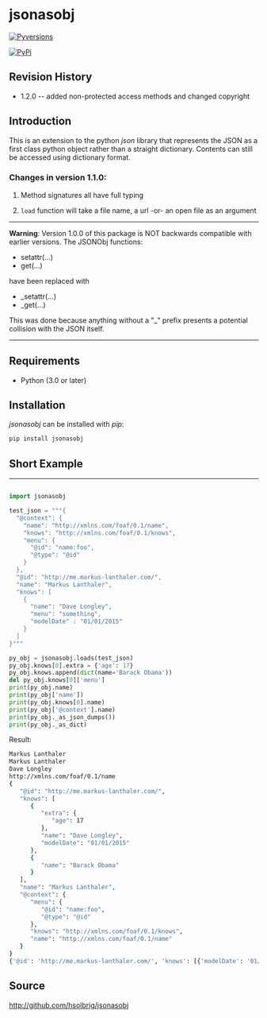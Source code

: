 # jsonasobj
[![Pyversions](https://img.shields.io/pypi/pyversions/jsonasobj.svg)](https://pypi.python.org/pypi/jsonasobj)

[![PyPi](https://version-image.appspot.com/pypi/?name=jsonasobj)](https://pypi.python.org/pypi/jsonasobj)

## Revision History
* 1.2.0 -- added non-protected access methods and changed copyright

## Introduction

This is an extension to the python *json* library that represents the JSON
as a first class python object rather than a straight 
dictionary.  Contents can still be accessed using dictionary format.

### Changes in version 1.1.0:
1) Method signatures all have full typing

2) `load` function will take a file name, a url -or- an open file as an argument


---
**Warning**: Version 1.0.0 of this package is NOT backwards compatible with earlier versions.  The JSONObj functions:
* setattr(...)
* get(...)

have been replaced with
* _setattr(...)
* _get(...)

This was done because anything without a "_" prefix presents a potential collision with the JSON itself.

---
## Requirements

* Python (3.0 or later)

## Installation

*jsonasobj* can be installed with *pip*:

```bash
pip install jsonasobj
```

## Short Example
--------------

```python

import jsonasobj

test_json = """{
  "@context": {
    "name": "http://xmlns.com/foaf/0.1/name",
    "knows": "http://xmlns.com/foaf/0.1/knows",
    "menu": {
      "@id": "name:foo",
      "@type": "@id"
    }
  },
  "@id": "http://me.markus-lanthaler.com/",
  "name": "Markus Lanthaler",
  "knows": [
    {
      "name": "Dave Longley",
      "menu": "something",
      "modelDate" : "01/01/2015"
    }
  ]
}"""

py_obj = jsonasobj.loads(test_json)
py_obj.knows[0].extra = {'age': 17}
py_obj.knows.append(dict(name='Barack Obama'))
del py_obj.knows[0]['menu']
print(py_obj.name)
print(py_obj['name'])
print(py_obj.knows[0].name)
print(py_obj['@context'].name)
print(py_obj._as_json_dumps())
print(py_obj._as_dict)
```

Result:

```bash
Markus Lanthaler
Markus Lanthaler
Dave Longley
http://xmlns.com/foaf/0.1/name
{
   "@id": "http://me.markus-lanthaler.com/",
   "knows": [
      {
         "extra": {
            "age": 17
         },
         "name": "Dave Longley",
         "modelDate": "01/01/2015"
      },
      {
         "name": "Barack Obama"
      }
   ],
   "name": "Markus Lanthaler",
   "@context": {
      "menu": {
         "@id": "name:foo",
         "@type": "@id"
      },
      "knows": "http://xmlns.com/foaf/0.1/knows",
      "name": "http://xmlns.com/foaf/0.1/name"
   }
}
{'@id': 'http://me.markus-lanthaler.com/', 'knows': [{'modelDate': '01/01/2015', 'extra': {'age': 17}, 'name': 'Dave Longley'}, {'name': 'Barack Obama'}], 'name': 'Markus Lanthaler', '@context': {'menu': {'@id': 'name:foo', '@type': '@id'}, 'knows': 'http://xmlns.com/foaf/0.1/knows', 'name': 'http://xmlns.com/foaf/0.1/name'}}
```

## Source

http://github.com/hsolbrig/jsonasobj
